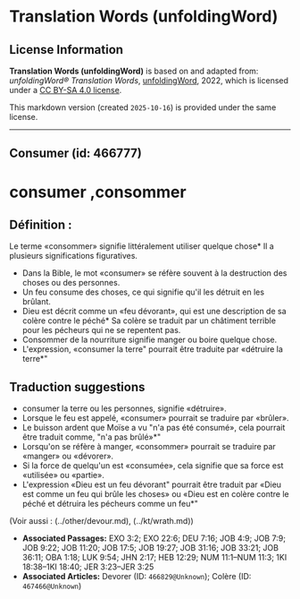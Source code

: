 # Translation Words (unfoldingWord)

## License Information

**Translation Words (unfoldingWord)** is based on and adapted from: _unfoldingWord® Translation Words_, [unfoldingWord](https://unfoldingword.org/utw), 2022, which is licensed under a [CC BY-SA 4.0 license](https://creativecommons.org/licenses/by-sa/4.0/legalcode.en).

This markdown version (created `2025-10-16`) is provided under the same license.



--------------------------------

## Consumer (id: 466777)

consumer ,consommer
===================

Définition :
------------

Le terme «consommer» signifie littéralement utiliser quelque chose\* Il a plusieurs significations figuratives.

* Dans la Bible, le mot «consumer» se réfère souvent à la destruction des choses ou des personnes.
* Un feu consume des choses, ce qui signifie qu'il les détruit en les brûlant.
* Dieu est décrit comme un «feu dévorant», qui est une description de sa colère contre le péché\* Sa colère se traduit par un châtiment terrible pour les pécheurs qui ne se repentent pas.
* Consommer de la nourriture signifie manger ou boire quelque chose.
* L'expression, «consumer la terre" pourrait être traduite par «détruire la terre\*"

Traduction suggestions
----------------------

* consumer la terre ou les personnes, signifie «détruire».
* Lorsque le feu est appelé, «consumer» pourrait se traduire par «brûler».
* Le buisson ardent que Moïse a vu "n'a pas été consumé», cela pourrait être traduit comme, "n'a pas brûlé»\*"
* Lorsqu'on se réfère à manger, «consommer» pourrait se traduire par «manger» ou «dévorer».
* Si la force de quelqu'un est «consumée», cela signifie que sa force est «utilisée» ou «partie».
* L'expression «Dieu est un feu dévorant" pourrait être traduit par «Dieu est comme un feu qui brûle les choses» ou «Dieu est en colère contre le péché et détruira les pécheurs comme un feu\*"

(Voir aussi : (../other/devour.md), (../kt/wrath.md))

* **Associated Passages:** EXO 3:2; EXO 22:6; DEU 7:16; JOB 4:9; JOB 7:9; JOB 9:22; JOB 11:20; JOB 17:5; JOB 19:27; JOB 31:16; JOB 33:21; JOB 36:11; OBA 1:18; LUK 9:54; JHN 2:17; HEB 12:29; NUM 11:1–NUM 11:3; 1KI 18:38–1KI 18:40; JER 3:23–JER 3:25
* **Associated Articles:** Devorer (ID: `466829@Unknown`); Colère (ID: `467466@Unknown`)

